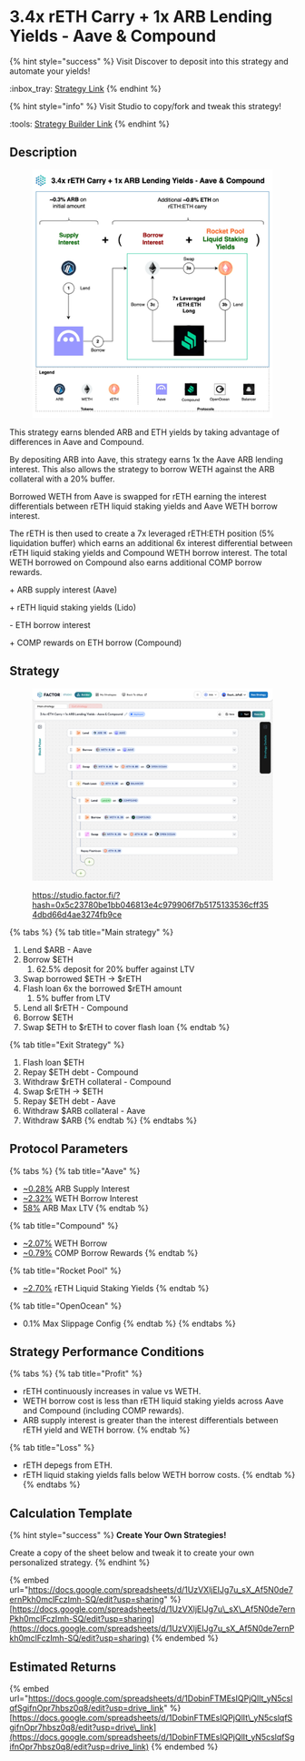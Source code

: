 # 3.4x rETH Carry + 1x ARB Lending Yields - Aave & Compound

{% hint style="success" %}
Visit Discover to deposit into this strategy and automate your yields!

:inbox\_tray:  [Strategy Link](https://pro.factor.fi/strategies/0x1c82F7276A4FAdD3F80EF97a19898eD1aF958cea)
{% endhint %}

{% hint style="info" %}
Visit Studio to copy/fork and tweak this strategy!

:tools:  [Strategy Builder Link](https://studio.factor.fi/?hash=0x5c23780be1bb046813e4c979906f7b5175133536cff354dbd66d4ae3274fb9ce)
{% endhint %}

## Description

<figure><img src="../../../../.gitbook/assets/3.4x rETH Carry + 1x ARB Lending Yields - Aave &#x26; Compound.jpg" alt=""><figcaption></figcaption></figure>

This strategy earns blended ARB and ETH yields by taking advantage of differences in Aave and Compound.

By depositing ARB into Aave, this strategy earns 1x the Aave ARB lending interest. This also allows the strategy to borrow WETH against the ARB collateral with a 20% buffer.&#x20;

Borrowed WETH from Aave is swapped for rETH earning the interest differentials between rETH liquid staking yields and Aave WETH borrow interest.

The rETH is then used to create a 7x leveraged rETH:ETH position (5% liquidation buffer) which earns an additional 6x interest differential between rETH liquid staking yields and Compound WETH borrow interest. The total WETH borrowed on Compound also earns additional COMP borrow rewards.

\+ ARB supply interest (Aave)

\+ rETH liquid staking yields (Lido)

\- ETH borrow interest

\+ COMP rewards on ETH borrow (Compound)

## Strategy

<figure><img src="../../../../.gitbook/assets/image (83).png" alt=""><figcaption><p><a href="https://studio.factor.fi/?hash=0x5c23780be1bb046813e4c979906f7b5175133536cff354dbd66d4ae3274fb9ce">https://studio.factor.fi/?hash=0x5c23780be1bb046813e4c979906f7b5175133536cff354dbd66d4ae3274fb9ce</a></p></figcaption></figure>

{% tabs %}
{% tab title="Main strategy" %}
1. Lend $ARB - Aave
2. Borrow $ETH
   1. 62.5% deposit for 20% buffer against LTV
3. Swap borrowed $ETH → $rETH
4. Flash loan 6x the borrowed $rETH amount
   1. 5% buffer from LTV
5. Lend all $rETH - Compound
6. Borrow $ETH&#x20;
7. Swap $ETH to $rETH to cover flash loan
{% endtab %}

{% tab title="Exit Strategy" %}
1. Flash loan $ETH
2. Repay $ETH debt - Compound
3. Withdraw $rETH collateral - Compound
4. Swap $rETH → $ETH
5. Repay $ETH debt - Aave
6. Withdraw $ARB collateral - Aave
7. Withdraw $ARB
{% endtab %}
{% endtabs %}

## Protocol Parameters

{% tabs %}
{% tab title="Aave" %}
* [\~0.28%](https://app.aave.com/reserve-overview/?underlyingAsset=0x912ce59144191c1204e64559fe8253a0e49e6548\&marketName=proto_arbitrum_v3) ARB Supply Interest
* [\~2.32%](https://app.aave.com/reserve-overview/?underlyingAsset=0x82af49447d8a07e3bd95bd0d56f35241523fbab1\&marketName=proto_arbitrum_v3) WETH Borrow Interest
* [58%](https://app.aave.com/reserve-overview/?underlyingAsset=0x912ce59144191c1204e64559fe8253a0e49e6548\&marketName=proto_arbitrum_v3) ARB Max LTV
{% endtab %}

{% tab title="Compound" %}
* [\~2.07%](https://app.compound.finance/markets/weth-arb) WETH Borrow
* [\~0.79%](https://app.compound.finance/markets/weth-arb) COMP Borrow Rewards
{% endtab %}

{% tab title="Rocket Pool" %}
* [\~2.70%](https://rocketpool.net/) rETH Liquid Staking Yields
{% endtab %}

{% tab title="OpenOcean" %}
* 0.1% Max Slippage Config
{% endtab %}
{% endtabs %}

## Strategy Performance Conditions

{% tabs %}
{% tab title="Profit" %}
* rETH continuously increases in value vs WETH.
* WETH borrow cost is less than rETH liquid staking yields across Aave and Compound (including COMP rewards).
* ARB supply interest is greater than the interest differentials between rETH yield and WETH borrow.
{% endtab %}

{% tab title="Loss" %}
* rETH depegs from ETH.
* rETH liquid staking yields falls below WETH borrow costs.
{% endtab %}
{% endtabs %}

## Calculation Template

{% hint style="success" %}
**Create Your Own Strategies!**

Create a copy of the sheet below and tweak it to create your own personalized strategy.
{% endhint %}

{% embed url="https://docs.google.com/spreadsheets/d/1UzVXljEIJg7u_sX_Af5N0de7ernPkh0mclFczImh-SQ/edit?usp=sharing" %}
[https://docs.google.com/spreadsheets/d/1UzVXljEIJg7u\_sX\_Af5N0de7ernPkh0mclFczImh-SQ/edit?usp=sharing](https://docs.google.com/spreadsheets/d/1UzVXljEIJg7u_sX_Af5N0de7ernPkh0mclFczImh-SQ/edit?usp=sharing)
{% endembed %}

## Estimated Returns

{% embed url="https://docs.google.com/spreadsheets/d/1DobinFTMEsIQPjQlIt_yN5cslqfSgifnOpr7hbsz0q8/edit?usp=drive_link" %}
[https://docs.google.com/spreadsheets/d/1DobinFTMEsIQPjQlIt\_yN5cslqfSgifnOpr7hbsz0q8/edit?usp=drive\_link](https://docs.google.com/spreadsheets/d/1DobinFTMEsIQPjQlIt_yN5cslqfSgifnOpr7hbsz0q8/edit?usp=drive_link)
{% endembed %}

